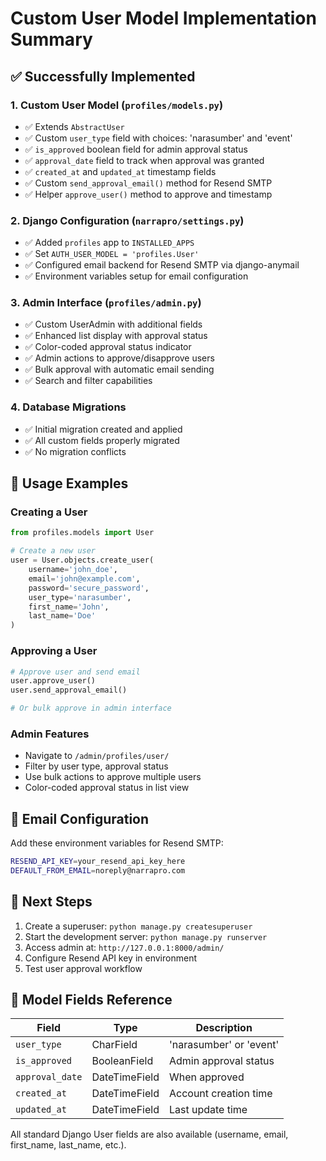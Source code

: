 # Custom User Model Implementation Summary

## ✅ Successfully Implemented

### 1. Custom User Model (`profiles/models.py`)
- ✅ Extends `AbstractUser`
- ✅ Custom `user_type` field with choices: 'narasumber' and 'event'
- ✅ `is_approved` boolean field for admin approval status
- ✅ `approval_date` field to track when approval was granted
- ✅ `created_at` and `updated_at` timestamp fields
- ✅ Custom `send_approval_email()` method for Resend SMTP
- ✅ Helper `approve_user()` method to approve and timestamp

### 2. Django Configuration (`narrapro/settings.py`)
- ✅ Added `profiles` app to `INSTALLED_APPS`
- ✅ Set `AUTH_USER_MODEL = 'profiles.User'`
- ✅ Configured email backend for Resend SMTP via django-anymail
- ✅ Environment variables setup for email configuration

### 3. Admin Interface (`profiles/admin.py`)
- ✅ Custom UserAdmin with additional fields
- ✅ Enhanced list display with approval status
- ✅ Color-coded approval status indicator
- ✅ Admin actions to approve/disapprove users
- ✅ Bulk approval with automatic email sending
- ✅ Search and filter capabilities

### 4. Database Migrations
- ✅ Initial migration created and applied
- ✅ All custom fields properly migrated
- ✅ No migration conflicts

## 🔧 Usage Examples

### Creating a User
```python
from profiles.models import User

# Create a new user
user = User.objects.create_user(
    username='john_doe',
    email='john@example.com',
    password='secure_password',
    user_type='narasumber',
    first_name='John',
    last_name='Doe'
)
```

### Approving a User
```python
# Approve user and send email
user.approve_user()
user.send_approval_email()

# Or bulk approve in admin interface
```

### Admin Features
- Navigate to `/admin/profiles/user/`
- Filter by user type, approval status
- Use bulk actions to approve multiple users
- Color-coded approval status in list view

## 📧 Email Configuration

Add these environment variables for Resend SMTP:
```bash
RESEND_API_KEY=your_resend_api_key_here
DEFAULT_FROM_EMAIL=noreply@narrapro.com
```

## 🚀 Next Steps

1. Create a superuser: `python manage.py createsuperuser`
2. Start the development server: `python manage.py runserver`
3. Access admin at: `http://127.0.0.1:8000/admin/`
4. Configure Resend API key in environment
5. Test user approval workflow

## 📝 Model Fields Reference

| Field | Type | Description |
|-------|------|-------------|
| `user_type` | CharField | 'narasumber' or 'event' |
| `is_approved` | BooleanField | Admin approval status |
| `approval_date` | DateTimeField | When approved |
| `created_at` | DateTimeField | Account creation time |
| `updated_at` | DateTimeField | Last update time |

All standard Django User fields are also available (username, email, first_name, last_name, etc.).
